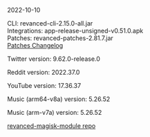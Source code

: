 2022-10-10
  
CLI: revanced-cli-2.15.0-all.jar  
Integrations: app-release-unsigned-v0.51.0.apk  
Patches: revanced-patches-2.81.7.jar  
[Patches Changelog](https://github.com/revanced/revanced-patches/releases/tag/v2.81.7)  

Twitter version: 9.62.0-release.0  

Reddit version: 2022.37.0  

YouTube version: 17.36.37  

Music (arm64-v8a) version: 5.26.52  

Music (arm-v7a) version: 5.26.52  

[revanced-magisk-module repo](https://github.com/j-hc/revanced-magisk-module)
